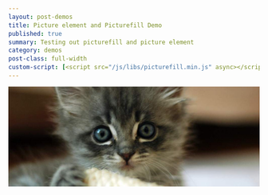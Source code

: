 ```yaml
---
layout: post-demos
title: Picture element and Picturefill Demo
published: true
summary: Testing out picturefill and picture element
category: demos
post-class: full-width
custom-script: [<script src="/js/libs/picturefill.min.js" async></script>]
---
```


<picture>
	<source media="(min-width: 1600px)" srcset="/images/picture-demo/1500.jpeg">
	<source media="(min-width: 1500px)" srcset="/images/picture-demo/1400.jpeg">
	<source media="(min-width: 1400px)" srcset="/images/picture-demo/1300.jpeg">
	<source media="(min-width: 1300px)" srcset="/images/picture-demo/1200.jpeg">
	<source media="(min-width: 1200px)" srcset="/images/picture-demo/1100.jpeg">
	<source media="(min-width: 1100px)" srcset="/images/picture-demo/1000.jpeg">
	<source media="(min-width: 1000px)" srcset="/images/picture-demo/900.jpeg">
	<source media="(min-width: 900px)" srcset="/images/picture-demo/800.jpeg">
	<source media="(min-width: 800px)" srcset="/images/picture-demo/700.jpeg">
	<source media="(min-width: 700px)" srcset="/images/picture-demo/600.jpeg">
	<source media="(min-width: 600px)" srcset="/images/picture-demo/500.jpeg">
	<source media="(min-width: 500px)" srcset="/images/picture-demo/400.jpeg">
	<img src="/images/picture-demo/fallback.jpeg" alt="fallback image">
</picture>